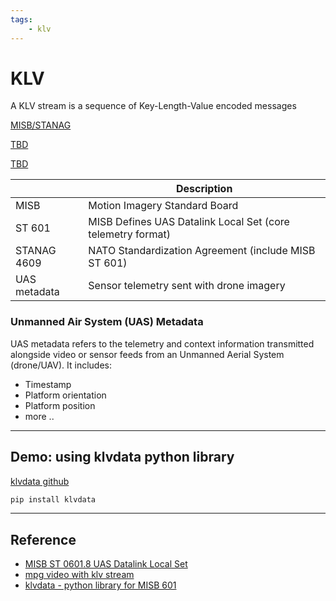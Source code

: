 ```yaml
---
tags:
    - klv
---
```


# KLV

A KLV stream is a sequence of Key-Length-Value encoded messages

<div class="grid-container">
    <div class="grid-item">
        <a href="klv_stanag">
        <p>MISB/STANAG</p>
        </a>
    </div>
    <div class="grid-item">
    <a href="">
        <p>TBD</p>
        </a>
    </div>
    <div class="grid-item">
        <a href="">
        <p>TBD</p>
        </a>
    </div>
    
</div>

|   | Description  |
|---|---|
| MISB  | Motion Imagery Standard Board  |
| ST 601 | MISB Defines UAS Datalink Local Set (core telemetry format) |
| STANAG 4609 | NATO Standardization Agreement (include MISB ST 601) |
| UAS metadata | Sensor telemetry sent with drone imagery |

### Unmanned Air System (UAS) Metadata
UAS metadata refers to the telemetry and context information transmitted alongside video or sensor feeds from an Unmanned Aerial System (drone/UAV). It includes:

- Timestamp
- Platform orientation
- Platform position
- more ..

---

## Demo: using klvdata python library
[klvdata github](https://github.com/paretech/klvdata/blob/master/README.rst)

```bash
pip install klvdata
```

---

## Reference
- [MISB ST 0601.8 UAS Datalink Local Set](https://upload.wikimedia.org/wikipedia/commons/1/19/MISB_Standard_0601.pdf)
- [mpg video with klv stream](http://samples.ffmpeg.org/MPEG2/mpegts-klv/Day%20Flight.mpg)
- [klvdata - python library for MISB 601 ](https://github.com/paretech/klvdata/blob/master/README.rst)